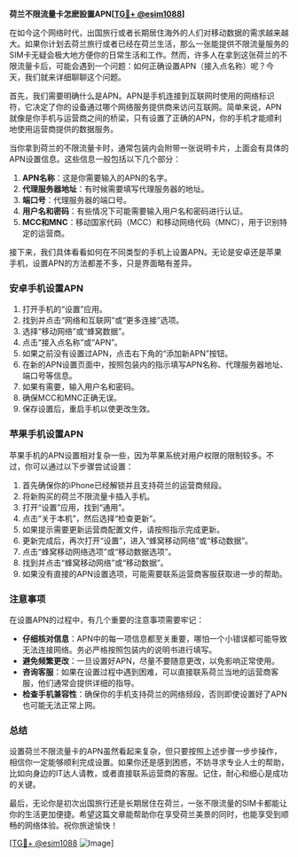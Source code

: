 **荷兰不限流量卡怎麽設置APN[[TG💪+ @esim1088](https://t.me/s/esim1088)]**

在如今这个网络时代，出国旅行或者长期居住海外的人们对移动数据的需求越来越大。如果你计划去荷兰旅行或者已经在荷兰生活，那么一张能提供不限流量服务的SIM卡无疑会极大地方便你的日常生活和工作。然而，许多人在拿到这张荷兰的不限流量卡后，可能会遇到一个问题：如何正确设置APN（接入点名称）呢？今天，我们就来详细聊聊这个问题。

首先，我们需要明确什么是APN。APN是手机连接到互联网时使用的网络标识符，它决定了你的设备通过哪个网络服务提供商来访问互联网。简单来说，APN就像是你手机与运营商之间的桥梁，只有设置了正确的APN，你的手机才能顺利地使用运营商提供的数据服务。

当你拿到荷兰的不限流量卡时，通常包装内会附带一张说明卡片，上面会有具体的APN设置信息。这些信息一般包括以下几个部分：

1. **APN名称**：这是你需要输入的APN的名字。
2. **代理服务器地址**：有时候需要填写代理服务器的地址。
3. **端口号**：代理服务器的端口号。
4. **用户名和密码**：有些情况下可能需要输入用户名和密码进行认证。
5. **MCC和MNC**：移动国家代码（MCC）和移动网络代码（MNC），用于识别特定的运营商。

接下来，我们具体看看如何在不同类型的手机上设置APN。无论是安卓还是苹果手机，设置APN的方法都差不多，只是界面略有差异。

### 安卓手机设置APN

1. 打开手机的“设置”应用。
2. 找到并点击“网络和互联网”或“更多连接”选项。
3. 选择“移动网络”或“蜂窝数据”。
4. 点击“接入点名称”或“APN”。
5. 如果之前没有设置过APN，点击右下角的“添加新APN”按钮。
6. 在新的APN设置页面中，按照包装内的指示填写APN名称、代理服务器地址、端口号等信息。
7. 如果有需要，输入用户名和密码。
8. 确保MCC和MNC正确无误。
9. 保存设置后，重启手机以使更改生效。

### 苹果手机设置APN

苹果手机的APN设置相对复杂一些，因为苹果系统对用户权限的限制较多。不过，你可以通过以下步骤尝试设置：

1. 首先确保你的iPhone已经解锁并且支持荷兰的运营商频段。
2. 将新购买的荷兰不限流量卡插入手机。
3. 打开“设置”应用，找到“通用”。
4. 点击“关于本机”，然后选择“检查更新”。
5. 如果提示需要更新运营商配置文件，请按照指示完成更新。
6. 更新完成后，再次打开“设置”，进入“蜂窝移动网络”或“移动数据”。
7. 点击“蜂窝移动网络选项”或“移动数据选项”。
8. 找到并点击“蜂窝移动网络”或“移动数据”。
9. 如果没有直接的APN设置选项，可能需要联系运营商客服获取进一步的帮助。

### 注意事项

在设置APN的过程中，有几个重要的注意事项需要牢记：

- **仔细核对信息**：APN中的每一项信息都至关重要，哪怕一个小错误都可能导致无法连接网络。务必严格按照包装内的说明书进行填写。
- **避免频繁更改**：一旦设置好APN，尽量不要随意更改，以免影响正常使用。
- **咨询客服**：如果在设置过程中遇到困难，可以直接联系荷兰当地的运营商客服，他们通常会提供详细的指导。
- **检查手机兼容性**：确保你的手机支持荷兰的网络频段，否则即使设置好了APN也可能无法正常上网。

### 总结

设置荷兰不限流量卡的APN虽然看起来复杂，但只要按照上述步骤一步步操作，相信你一定能够顺利完成设置。如果你还是感到困惑，不妨寻求专业人士的帮助，比如向身边的IT达人请教，或者直接联系运营商的客服。记住，耐心和细心是成功的关键。

最后，无论你是初次出国旅行还是长期居住在荷兰，一张不限流量的SIM卡都能让你的生活更加便捷。希望这篇文章能帮助你在享受荷兰美景的同时，也能享受到顺畅的网络体验。祝你旅途愉快！

[[TG💪+ @esim1088](https://t.me/s/esim1088) ![Image](https://i.postimg.cc/4NQfJmqS/Snipaste-2025-05-13-00-14-12.png)]